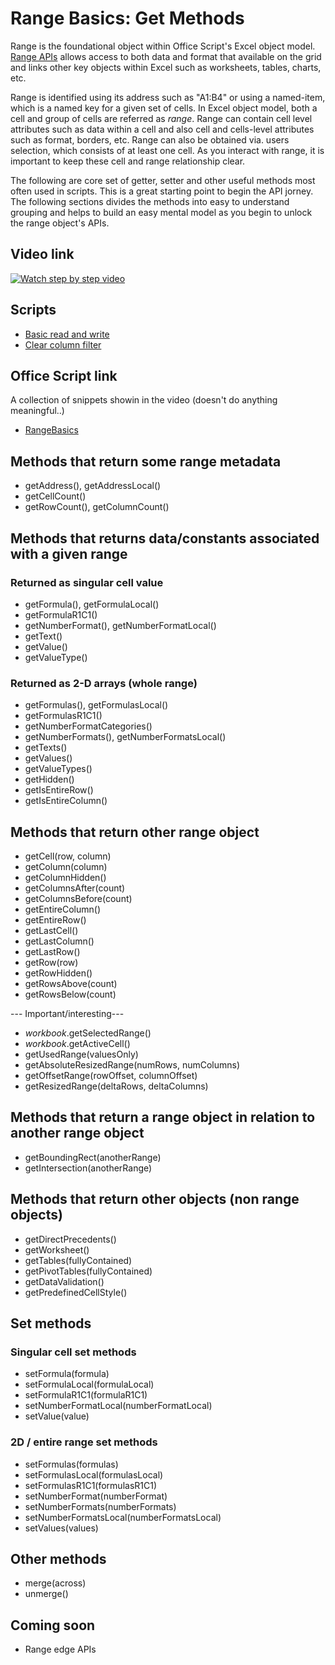 # Range Basics: Get Methods

Range is the foundational object within Office Script's Excel object model. [Range APIs](https://docs.microsoft.com/en-us/javascript/api/office-scripts/excelscript/excelscript.range?view=office-scripts) allows access to both data and format that available on the grid and links other key objects within Excel such as worksheets, tables, charts, etc. 

Range is identified using its address such as "A1:B4" or using a named-item, which is a named key for a given set of cells. In Excel object model, both a cell and group of cells are referred as _range_. Range can contain cell level attributes such as data within a cell and also cell and cells-level attributes such as format, borders, etc. 
Range can also be obtained via. users selection, which consists of at least one cell. As you interact with range, it is important to keep these cell and range relationship clear. 

The following are core set of getter, setter and other useful methods most often used in scripts. This is a great starting point to begin the API jorney. The following sections divides the methods into easy to understand grouping and helps to build an easy mental model as you begin to unlock the range object's APIs. 

## Video link 

[![Watch step by step video](v_rangebasics.jpg)](https://youtu.be/4emjkOFdLBA "Watch step by step video")

## Scripts 

* [Basic read and write](ReadWriteBasics.ts)
* [Clear column filter](../Clear%20Table%20Filter%20For%20Active%20Cell/ClearFilterFromCell.ts)

## Office Script link 
A collection of snippets showin in the video (doesn't do anything meaningful..)

* [RangeBasics](RangeBasics.ts)


## Methods that return some range metadata 

* getAddress(), getAddressLocal()
* getCellCount()
* getRowCount(), getColumnCount()

## Methods that returns data/constants associated with a given range 

### Returned as singular cell value

* getFormula(), getFormulaLocal()
* getFormulaR1C1()
* getNumberFormat(), getNumberFormatLocal()
* getText()
* getValue()
* getValueType()

### Returned as 2-D arrays (whole range)

* getFormulas(), getFormulasLocal()
* getFormulasR1C1()
* getNumberFormatCategories()
* getNumberFormats(), getNumberFormatsLocal()
* getTexts()
* getValues()
* getValueTypes()
* getHidden()
* getIsEntireRow()
* getIsEntireColumn()

## Methods that return other range object

* getCell(row, column)
* getColumn(column)
* getColumnHidden()
* getColumnsAfter(count)
* getColumnsBefore(count)
* getEntireColumn()
* getEntireRow()
* getLastCell()
* getLastColumn()
* getLastRow()
* getRow(row)
* getRowHidden()
* getRowsAbove(count)
* getRowsBelow(count)

--- Important/interesting---

* _workbook_.getSelectedRange()
* _workbook_.getActiveCell()
* getUsedRange(valuesOnly)
* getAbsoluteResizedRange(numRows, numColumns)
* getOffsetRange(rowOffset, columnOffset)
* getResizedRange(deltaRows, deltaColumns)

## Methods that return a range object in relation to another range object 
* getBoundingRect(anotherRange)
* getIntersection(anotherRange)


## Methods that return other objects (non range objects) 

* getDirectPrecedents()
* getWorksheet()
* getTables(fullyContained)
* getPivotTables(fullyContained)
* getDataValidation()
* getPredefinedCellStyle()

## Set methods 

### Singular cell set methods

* setFormula(formula)	
* setFormulaLocal(formulaLocal)	
* setFormulaR1C1(formulaR1C1)	
* setNumberFormatLocal(numberFormatLocal)	
* setValue(value)	

### 2D / entire range set methods 

* setFormulas(formulas)	
* setFormulasLocal(formulasLocal)	
* setFormulasR1C1(formulasR1C1)	
* setNumberFormat(numberFormat)	
* setNumberFormats(numberFormats)	
* setNumberFormatsLocal(numberFormatsLocal)
* setValues(values)

## Other methods 

* merge(across)
* unmerge()

## Coming soon 

* Range edge APIs

